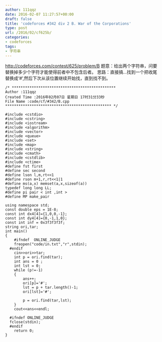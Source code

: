 ```yaml
---
author: 111qqz
date: 2016-02-07 11:27:57+00:00
draft: false
title: 'codeforces #342 div 2 B. War of the Corporations'
type: post
url: /2016/02/cf625b/
categories:
- codeforces
tags:
- 字符串
---
```


http://codeforces.com/contest/625/problem/B
题意：给出两个字符串，问要替换掉多少个字符才能使得前者中不包含后者。
思路：直接搞...找到一个把收尾替换成‘#’,然后下次从该位置继续开始找，直到找不到。
 

    
    /* ***********************************************
    Author :111qqz
    Created Time :2016年02月07日 星期日 17时31分33秒
    File Name :code/cf/#342/B.cpp
    ************************************************ */
    
    #include <cstdio>
    #include <cstring>
    #include <iostream>
    #include <algorithm>
    #include <vector>
    #include <queue>
    #include <set>
    #include <map>
    #include <string>
    #include <cmath>
    #include <cstdlib>
    #include <ctime>
    #define fst first
    #define sec second
    #define lson l,m,rt<<1
    #define rson m+1,r,rt<<1|1
    #define ms(a,x) memset(a,x,sizeof(a))
    typedef long long LL;
    #define pi pair < int ,int >
    #define MP make_pair
    
    using namespace std;
    const double eps = 1E-8;
    const int dx4[4]={1,0,0,-1};
    const int dy4[4]={0,-1,1,0};
    const int inf = 0x3f3f3f3f;
    string ori,tar;
    int main()
    {
    	#ifndef  ONLINE_JUDGE 
    	freopen("code/in.txt","r",stdin);
      #endif
    	cin>>ori>>tar;
    	int p = ori.find(tar);
    	int ans = 0 ;
    	int lst = 0;
    	while (p!=-1)
    	{
    	    ans++;
    	    ori[p]='#';
    	    lst = p + tar.length()-1;
    	    ori[lst]='#';
    	    
    	    p = ori.find(tar,lst);
    	}
    	cout<<ans<<endl;
    
      #ifndef ONLINE_JUDGE  
      fclose(stdin);
      #endif
        return 0;
    }
    



